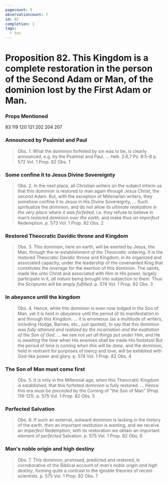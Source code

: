 ```yaml
---
pagecount: 5
observationcount: 7
id: 82
completion: 1
tags:
  - toc
---
```

# Proposition 82. This Kingdom is a complete restoration in the person of the Second Adam or Man, of the dominion lost by the First Adam or Man.

### Props Mentioned
83 119 120 121 202 204 207
### Announced by Psalmist and Paul
>Obs. 1. What the dominion forfeited by sin was to be, is clearly announced, e.g. by the Psalmist and Paul.
>...
>Heb. 2:6,7
>Ps. 8:5-8
>p. 572 Vol. 1 Prop. 82 Obs. 1
### Some confine it to Jesus Divine Sovereignty
>Obs. 2. In the next place, all Christian writers on the subject inform us that this dominion is restored to man again *through Jesus Christ*, the second Adam. But, with the exception of Millenarian writers, they somehow confine it to Jesus in His Divine Sovereignty,
>...
>Such spiritualize the dominion, and do not allow *its ultimate realization in the very place where it was forfeited*, i.e. they refuse to believe in man’s restored dominion *over the earth*, and make thus *an imperfect* Redemption.
>p. 573 Vol. 1 Prop. 82 Obs. 2
### Restored Theocratic Davidic throne and Kingdom
>Obs. 3. This dominion, here on earth, will be exerted by Jesus, the Man, through the re-establishment *of the Theocratic* ordering. It is the restored Theocratic Davidic throne and Kingdom, in its organized and associated capacity, under the leadership of the covenanted King that constitutes *the leverage* for the exertion of this dominion. The saints, made like unto Christ and associated with Him in His power, largely participate in it, *all nature* being brought into subjection to them. Thus the Scriptures will be *amply fulfilled*.
>p. 574 Vol. 1 Prop. 82 Obs. 3
### In abeyance until the kingdom
>Obs. 4. Hence, while this dominion is even now lodged in the Son of Man, yet it is held *in abeyance* until the period of its manifestation in and through this Kingdom.
>...
>it is erroneous (as a multitude of writers, including Hodge, Barnes, etc., just quoted), to say that this dominion was *fully attained and realized by the incarnation and the exaltation of the Son of God*.
>...
>we see *not yet all things put under Him*, and He is *awaiting* the time when His enemies shall be made His footstool But the period of time is coming *when this will be done*, and the dominion, held in restraint for purposes of mercy and love, will be exhibited with God-like power and glory.
>p. 574 Vol. 1 Prop. 82 Obs. 4
### The Son of Man must come first
>Obs. 5. It is only in the Millennial age, *when* this Theocratic Kingdom is established, that this forfeited dominion is fully restored.
>...
>Hence this era *must be preceded* by the Coming of “the Son of Man” (Prop. 119-121).
>p. 575 Vol. 1 Prop. 82 Obs. 5
### Perfected Salvation
>Obs. 6. If such an external, outward dominion is lacking in the history of the earth, *then* an important restitution is wanting, and we receive an *imperfect* Redemption; with its restoration we obtain an important element of *perfected* Salvation.
>p. 575 Vol. 1 Prop. 82 Obs. 6
### Man's noble origin and high destiny
>Obs. 7. This dominion, promised, predicted and restored, is corroborative of the Biblical account of *man’s noble origin and high destiny*, forming quite a contrast to the ignoble theories of recent scientists.
>p. 575 Vol. 1 Prop. 82 Obs. 7